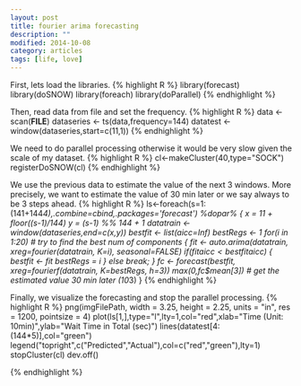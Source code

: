 ```yaml
---
layout: post
title: fourier arima forecasting
description: ""
modified: 2014-10-08
category: articles
tags: [life, love]
---
```


First, lets load the libraries.
{% highlight R %}
library(forecast)
library(doSNOW)
library(foreach)
library(doParallel)
{% endhighlight %}


Then, read data from file and set the frequency.
{% highlight R %}
data <- scan(__FILE__)
dataseries <- ts(data,frequency=144)
datatest <- window(dataseries,start=c(11,1))
{% endhighlight %}


We need to do parallel processing otherwise it would be very slow given the scale of my dataset.
{% highlight R %}
cl<-makeCluster(40,type="SOCK")
registerDoSNOW(cl)
{% endhighlight %}


We use the previous data to estimate the value of the next 3 windows. More precisely, we want to estimate the value of 30 min later or we say always to be 3 steps ahead. 
{% highlight R %}
ls<-foreach(s=1:(141+144*4),.combine=cbind,.packages='forecast') %dopar% {
        x = 11 + floor((s-1)/144)
        y = (s-1) %% 144 + 1
        datatrain <- window(dataseries,end=c(x,y))
        bestfit <- list(aicc=Inf)
        bestRegs <- 1
        for(i in 1:20) # try to find the best num of components
        {
          fit <- auto.arima(datatrain, xreg=fourier(datatrain, K=i), seasonal=FALSE)
          if(fit$aicc < bestfit$aicc)
                {
                        bestfit <- fit
                        bestRegs = i
                }
          else break;
        }
        fc <- forecast(bestfit, xreg=fourierf(datatrain, K=bestRegs, h=3))
        max(0,fc$mean[3]) # get the estimated value 30 min later (10*3)
}
{% endhighlight %}

Finally, we visualize the forecasting and stop the parallel processing.
{% highlight R %}
 png(imgFilePath, width  = 3.25,
  height    = 2.25,
  units     = "in",
  res       = 1200,
  pointsize = 4)
plot(ls[1,],type="l",lty=1,col="red",xlab="Time (Unit: 10min)",ylab="Wait Time in Total (sec)")
lines(datatest[4:(144*5)],col="green")
legend("topright",c("Predicted","Actual"),col=c("red","green"),lty=1)
stopCluster(cl)
dev.off()

{% endhighlight %}
